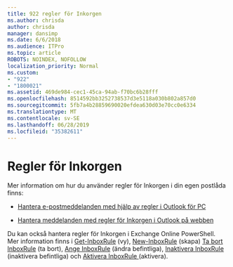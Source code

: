 ```yaml
---
title: 922 regler för Inkorgen
ms.author: chrisda
author: chrisda
manager: dansimp
ms.date: 6/6/2018
ms.audience: ITPro
ms.topic: article
ROBOTS: NOINDEX, NOFOLLOW
localization_priority: Normal
ms.custom:
- "922"
- "1800021"
ms.assetid: 469de984-cec1-45ca-94ab-f70bc6b28fff
ms.openlocfilehash: 8514592bb3252738537d3e5118a030b802a857d0
ms.sourcegitcommit: 5fb7a4b28859690020efdea630d03e70cc0e6334
ms.translationtype: MT
ms.contentlocale: sv-SE
ms.lasthandoff: 06/28/2019
ms.locfileid: "35382611"
---
```

# <a name="inbox-rules"></a>Regler för Inkorgen

Mer information om hur du använder regler för Inkorgen i din egen postlåda finns:

- [Hantera e-postmeddelanden med hjälp av regler i Outlook för PC](https://support.office.com/article/c24f5dea-9465-4df4-ad17-a50704d66c59.aspx)

- [Hantera meddelanden med regler för Inkorgen i Outlook på webben](https://support.office.com/article/8400435c-f14e-4272-9004-1548bb1848f2.aspx)

Du kan också hantera regler för Inkorgen i Exchange Online PowerShell. Mer information finns i [Get-InboxRule](https://docs.microsoft.com/powershell/module/exchange/mailboxes/get-inboxrule) (vy), [New-InboxRule](https://docs.microsoft.com/powershell/module/exchange/mailboxes/new-inboxrule) (skapa) [Ta bort InboxRule](https://docs.microsoft.com/powershell/module/exchange/mailboxes/remove-inboxrule) (ta bort), [Ange InboxRule](https://docs.microsoft.com/powershell/module/exchange/mailboxes/set-inboxrule) (ändra befintliga), [Inaktivera InboxRule](https://docs.microsoft.com/powershell/module/exchange/mailboxes/disable-inboxrule) (inaktivera befintliga) och [Aktivera InboxRule ](https://docs.microsoft.com/powershell/module/exchange/mailboxes/enable-inboxrule)(aktivera).
